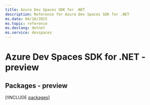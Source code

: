 ```yaml
---
title: Azure Dev Spaces SDK for .NET
description: Reference for Azure Dev Spaces SDK for .NET
ms.date: 04/10/2025
ms.topic: reference
ms.devlang: dotnet
ms.service: devspaces
---
```

# Azure Dev Spaces SDK for .NET - preview
## Packages - preview
[!INCLUDE [packages](dev-spaces-index.md)]